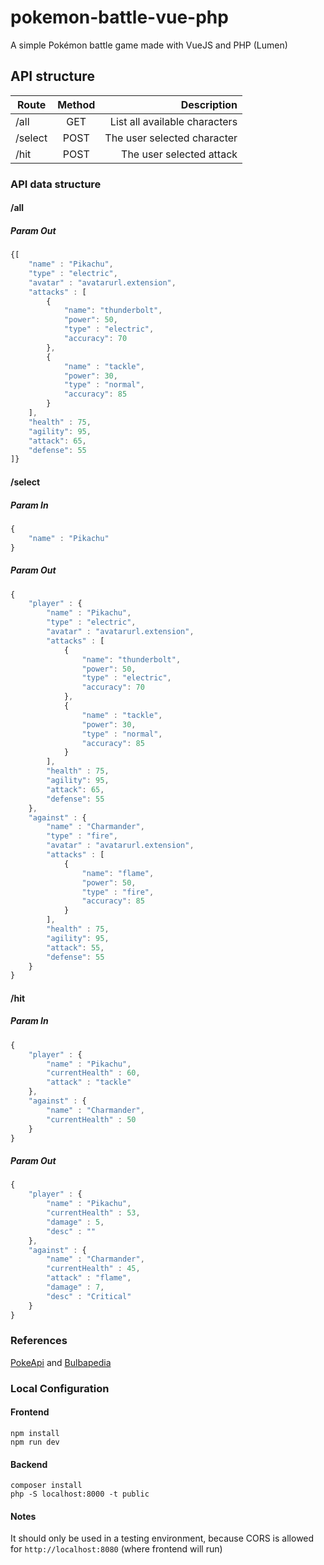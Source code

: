 # pokemon-battle-vue-php
A simple Pokémon battle game made with VueJS and PHP (Lumen)

## API structure

| Route        | Method           | Description  |
| ------------- |:-------------:| -----:| 
| /all      | GET | List all available characters | 
| /select      | POST      |  The user selected character |
| /hit | POST | The user selected attack |

### API data structure
#### /all 
##### Param Out
```javascript
{[
    "name" : "Pikachu",
    "type" : "electric",
    "avatar" : "avatarurl.extension",
    "attacks" : [
        {
            "name": "thunderbolt",
            "power": 50,
            "type" : "electric",
            "accuracy": 70
        },
        {
            "name" : "tackle",
            "power": 30,
            "type" : "normal",
            "accuracy": 85
        }
    ],
    "health" : 75,
    "agility": 95,
    "attack": 65,
    "defense": 55
]}
```
#### /select 
##### Param In
```javascript
{
    "name" : "Pikachu"
}
```
##### Param Out
```javascript
{
    "player" : {
        "name" : "Pikachu",
        "type" : "electric",
        "avatar" : "avatarurl.extension",
        "attacks" : [
            {
                "name": "thunderbolt",
                "power": 50,
                "type" : "electric",
                "accuracy": 70
            },
            {
                "name" : "tackle",
                "power": 30,
                "type" : "normal",
                "accuracy": 85
            }
        ],
        "health" : 75,
        "agility": 95,
        "attack": 65,
        "defense": 55
    },
    "against" : {
        "name" : "Charmander",
        "type" : "fire",
        "avatar" : "avatarurl.extension",
        "attacks" : [
            {
                "name": "flame",
                "power": 50,
                "type" : "fire",
                "accuracy": 85
            }
        ],
        "health" : 75,
        "agility": 95,
        "attack": 55,
        "defense": 55
    }
}
```
#### /hit 
##### Param In
```javascript
{
    "player" : {
        "name" : "Pikachu",
        "currentHealth" : 60,
        "attack" : "tackle"
    },
    "against" : {
        "name" : "Charmander",
        "currentHealth" : 50
    }
}
```

##### Param Out
```javascript
{
    "player" : {
        "name" : "Pikachu",
        "currentHealth" : 53,
        "damage" : 5,
        "desc" : ""
    },
    "against" : {
        "name" : "Charmander",
        "currentHealth" : 45,
        "attack" : "flame",
        "damage" : 7,
        "desc" : "Critical"
    }
}
```
### References
[PokeApi](http://pokeapi.co) and [Bulbapedia](https://bulbapedia.bulbagarden.net)

### Local Configuration

#### Frontend 

```
npm install
npm run dev
```

#### Backend

```
composer install
php -S localhost:8000 -t public
```

#### Notes
It should only be used in a testing environment, because CORS is allowed for
`http://localhost:8080` (where frontend will run)